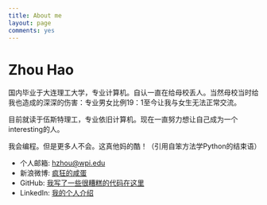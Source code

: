 ```yaml
---
title: About me
layout: page
comments: yes
---
```


<script type="text/javascript">
	var tpj=jQuery;
	tpj.noConflict();
	tpj(document).ready(function() {
		tpj('.about_tab').attr('class', 'current_page_item');})
</script>
<div class="middle_inner">
	<h1>Zhou Hao</h1>
	<p>国内毕业于大连理工大学，专业计算机。自认一直在给母校丢人。当然母校当时给我也造成的深深的伤害：专业男女比例19：1至今让我与女生无法正常交流。</p> 
	<p>目前就读于伍斯特理工，专业依旧计算机。现在一直努力想让自己成为一个interesting的人。</p>   
	<p>我会编程。但是更多人不会。这真他妈的酷！（引用自笨方法学Python的结束语） </p>
	<ul>
		<li>个人邮箱: <a href="mailto:hzhou@wpi.edu"> hzhou@wpi.edu</a></li>    
		<li>新浪微博: <a href="http://weibo.com/sbzhouhao">疯狂的咸蛋</a></li>  
		<li>GitHub:   <a href="http://github.com/zhouhao">我写了一些很糟糕的代码在这里</a></li>  
		<li>LinkedIn: <a href="http://www.linkedin.com/in/sbzhouhao">我的个人介绍</a></li>  
	</ul>
	<br/><br/>
</div>
